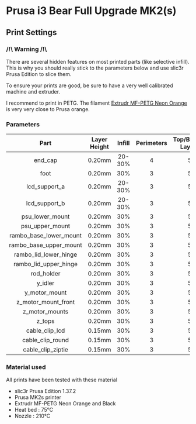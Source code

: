 # Prusa i3 Bear Full Upgrade MK2(s)

## Print Settings

### /!\ Warning /!\

There are several hidden features on most printed parts (like selective infill). This is why you should really stick to the parameters below and use slic3r Prusa Edition to slice them.

To ensure your prints are good, be sure to have a very well calibrated machine and extruder.

I recommend to print in PETG. The filament [Extrudr MF-PETG Neon Orange](https://extrudr.eu/collections/petg/products/extrudr-mf-petg-neon-orange) is very very close to Prusa orange.


### Parameters

| Part | Layer Height | Infill | Perimeters | Top/Bottom Layers |
|:----:|:----:|:----:|:----:|:----:|
| end_cap                | 0.20mm | 20-30% | 4 | 5 |
| foot                   | 0.20mm | 30% | 3 | 5 |
| lcd_support_a          | 0.20mm | 20-30% | 3 | 5 | 
| lcd_support_b          | 0.20mm | 20-30% | 3 | 5 |
| psu_lower_mount        | 0.20mm | 30% | 3 | 5 |
| psu_upper_mount        | 0.20mm | 30% | 3 | 5 |
| rambo_base_lower_mount | 0.20mm | 30% | 3 | 5 |
| rambo_base_upper_mount | 0.20mm | 30% | 3 | 5 |
| rambo_lid_lower_hinge  | 0.20mm | 30% | 3 | 5 |
| rambo_lid_upper_hinge  | 0.20mm | 30% | 3 | 5 |
| rod_holder             | 0.20mm | 30% | 3 | 5 |
| y_idler                | 0.20mm | 30% | 3 | 5 |
| y_motor_mount          | 0.20mm | 30% | 3 | 5 |
| z_motor_mount_front    | 0.20mm | 30% | 3 | 5 |
| z_motor_mounts         | 0.20mm | 30% | 3 | 5 |
| z_tops                 | 0.20mm | 30% | 3 | 5 |
| cable_clip_lcd         | 0.15mm | 30% | 3 | 5 |
| cable_clip_round       | 0.15mm | 30% | 3 | 5 |
| cable_clip_ziptie      | 0.15mm | 30% | 3 | 5 |


### Material used

All prints have been tested with these material

* slic3r Prusa Edition 1.37.2
* Prusa MK2s printer
* Extrudr MF-PETG Neon Orange and Black
* Heat bed : 75°C
* Nozzle : 210°C